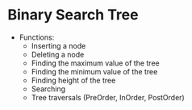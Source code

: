 # Binary Search Tree

- Functions:
  - Inserting a node
  - Deleting a node
  - Finding the maximum value of the tree
  - Finding the minimum value of the tree
  - Finding height of the tree
  - Searching
  - Tree traversals (PreOrder, InOrder, PostOrder)
